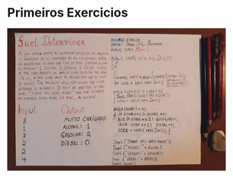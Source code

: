 # Primeiros Exercicios 
![](https://raw.githubusercontent.com/GuilhermyFranca/Handcode-Style/master/IMAGE%20BANK/URE001.jpg)
